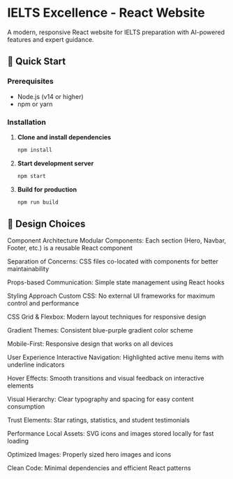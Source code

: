 # IELTS Excellence - React Website

A modern, responsive React website for IELTS preparation with AI-powered features and expert guidance.

## 🚀 Quick Start

### Prerequisites
- Node.js (v14 or higher)
- npm or yarn

### Installation

1. **Clone and install dependencies**
   ```bash
   npm install
2. **Start development server**
   ```bash
   npm start
3. **Build for production**
   ```bash
   npm run build

## 🎯 Design Choices

Component Architecture
Modular Components: Each section (Hero, Navbar, Footer, etc.) is a reusable React component

Separation of Concerns: CSS files co-located with components for better maintainability

Props-based Communication: Simple state management using React hooks

Styling Approach
Custom CSS: No external UI frameworks for maximum control and performance

CSS Grid & Flexbox: Modern layout techniques for responsive design

Gradient Themes: Consistent blue-purple gradient color scheme

Mobile-First: Responsive design that works on all devices

User Experience
Interactive Navigation: Highlighted active menu items with underline indicators

Hover Effects: Smooth transitions and visual feedback on interactive elements

Visual Hierarchy: Clear typography and spacing for easy content consumption

Trust Elements: Star ratings, statistics, and student testimonials

Performance
Local Assets: SVG icons and images stored locally for fast loading

Optimized Images: Properly sized hero images and icons

Clean Code: Minimal dependencies and efficient React patterns

